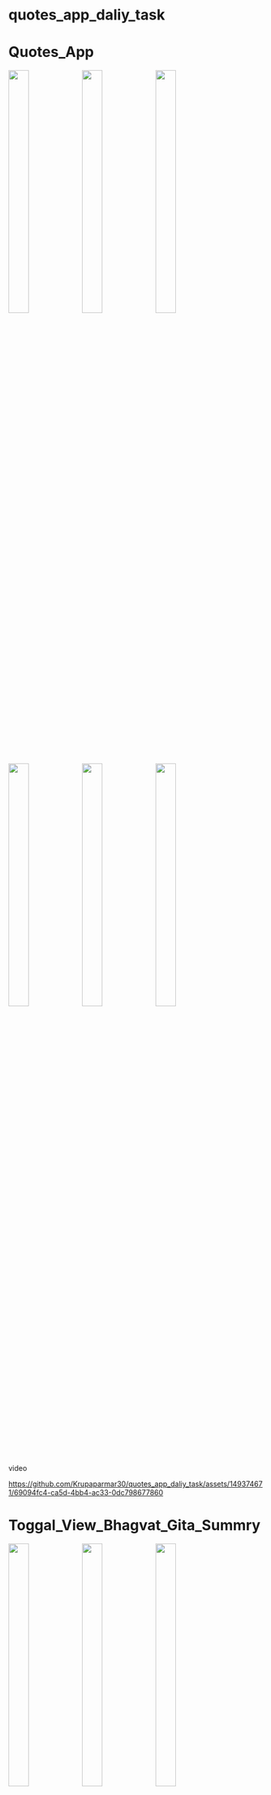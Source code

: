# quotes_app_daliy_task

# Quotes_App
<p>
  <img src="https://github.com/Krupaparmar30/quotes_app_daliy_task/assets/149374671/5b8f2746-46bc-4d9a-b9bf-a88ec82590ca"width=28% height=35%>
  <img src="https://github.com/Krupaparmar30/quotes_app_daliy_task/assets/149374671/830835fe-1590-449e-bffe-237e0bd1e168"width=28% height=35%>
  <img src="https://github.com/Krupaparmar30/quotes_app_daliy_task/assets/149374671/b21507db-12cb-4909-964d-9304034e60f6"width=28% height=35%>
  <img src="https://github.com/Krupaparmar30/quotes_app_daliy_task/assets/149374671/4127455c-d295-4fe7-8a0c-593d9046e1ab"width=28% height=35%>
  <img src="https://github.com/Krupaparmar30/quotes_app_daliy_task/assets/149374671/da3a5fa1-d1ad-473c-97b5-7274947e55e2"width=28% height=35%>
  <img src="https://github.com/Krupaparmar30/quotes_app_daliy_task/assets/149374671/f712cd1f-7292-4f4f-a07d-dbd3bcfd57fd"width=28% height=35%>
</p>

video


https://github.com/Krupaparmar30/quotes_app_daliy_task/assets/149374671/69094fc4-ca5d-4bb4-ac33-0dc798677860

# Toggal_View_Bhagvat_Gita_Summry
<p>
  <img src="https://github.com/Krupaparmar30/quotes_app_daliy_task/assets/149374671/c0c06d18-3c50-4f4a-816a-1c1e8b0711ea"width=28% height=35%>
  <img src="https://github.com/Krupaparmar30/quotes_app_daliy_task/assets/149374671/54544533-fa0f-4955-961b-0de7b06a19ba"width=28% height=35%>
  <img src="https://github.com/Krupaparmar30/quotes_app_daliy_task/assets/149374671/99cb7217-1a3c-4b98-a35c-22441739b6ce"width=28% height=35%>
   <img src="https://github.com/Krupaparmar30/quotes_app_daliy_task/assets/149374671/d0227020-3a61-44e2-b3eb-31d82f96ddc0"width=28% height=35%>
 <img src="https://github.com/Krupaparmar30/quotes_app_daliy_task/assets/149374671/eb937898-2d24-49e5-af37-4b88a9f24a5d"width=28% height=35%>
  <img src="https://github.com/Krupaparmar30/quotes_app_daliy_task/assets/149374671/a4d86c27-7135-4d8f-8c18-2b7fcb6088d9"width=28% height=35%>
 
  
</p>

https://github.com/Krupaparmar30/quotes_app_daliy_task/assets/149374671/b68a4f39-49f7-4469-9218-c1fd09bc4d75



